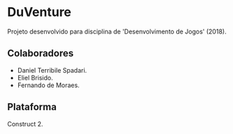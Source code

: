 # DuVenture #
Projeto desenvolvido para disciplina de 'Desenvolvimento de Jogos' (2018).

## Colaboradores ##
* Daniel Terribile Spadari.
* Eliel Brisido.
* Fernando de Moraes.

## Plataforma ##
Construct 2.
